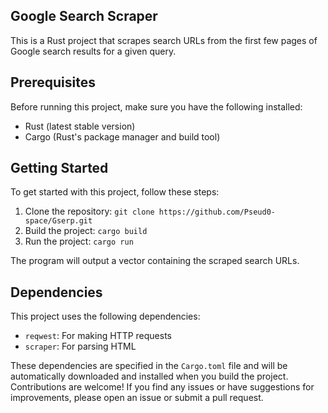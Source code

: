 ## Google Search Scraper

This is a Rust project that scrapes search URLs from the first few pages of Google search results for a given query.

## Prerequisites

Before running this project, make sure you have the following installed:

- Rust (latest stable version)
- Cargo (Rust's package manager and build tool)

## Getting Started

To get started with this project, follow these steps:

1. Clone the repository: ```git clone https://github.com/Pseud0-space/Gserp.git```
2. Build the project: ```cargo build```
3. Run the project: ```cargo run```

The program will output a vector containing the scraped search URLs.

## Dependencies

This project uses the following dependencies:

- `reqwest`: For making HTTP requests
- `scraper`: For parsing HTML

These dependencies are specified in the `Cargo.toml` file and will be automatically downloaded and installed when you build the project.   
Contributions are welcome! If you find any issues or have suggestions for improvements, please open an issue or submit a pull request.
